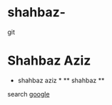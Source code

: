 # shahbaz-
git

# Shahbaz Aziz #
* shahbaz aziz *
** shahbaz **

search [google](https://www.google.com.pk)